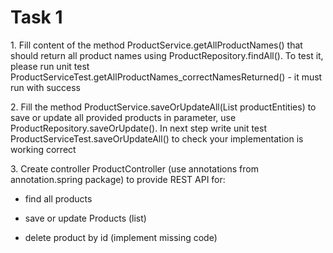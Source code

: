 # Task 1 

<p></p>
1. Fill content of the method ProductService.getAllProductNames() that should return all product names using ProductRepository.findAll().
To test it, please run unit test ProductServiceTest.getAllProductNames_correctNamesReturned() - it must run with success

<p></p>
2. Fill the method ProductService.saveOrUpdateAll(List<ProductEntity> productEntities) to save or update all provided products in parameter, use ProductRepository.saveOrUpdate().
In next step write unit test ProductServiceTest.saveOrUpdateAll() to check your implementation is working correct

<p></p>
3. Create controller ProductController (use annotations from annotation.spring package) to provide REST API for:

* find all products

* save or update Products (list)

* delete product by id (implement missing code)